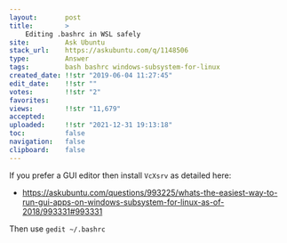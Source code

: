 ```yaml
---
layout:       post
title:        >
    Editing .bashrc in WSL safely
site:         Ask Ubuntu
stack_url:    https://askubuntu.com/q/1148506
type:         Answer
tags:         bash bashrc windows-subsystem-for-linux
created_date: !!str "2019-06-04 11:27:45"
edit_date:    !!str ""
votes:        !!str "2"
favorites:    
views:        !!str "11,679"
accepted:     
uploaded:     !!str "2021-12-31 19:13:18"
toc:          false
navigation:   false
clipboard:    false
---
```


If you prefer a GUI editor then install `VcXsrv` as detailed here:

- https://askubuntu.com/questions/993225/whats-the-easiest-way-to-run-gui-apps-on-windows-subsystem-for-linux-as-of-2018/993331#993331

Then use `gedit ~/.bashrc`
